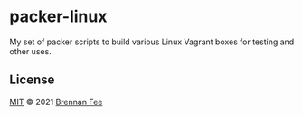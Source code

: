 # packer-linux

My set of packer scripts to build various Linux Vagrant boxes for testing and other uses.

## License

[MIT](license.md) © 2021 [Brennan Fee](https://github.com/brennanfee)

